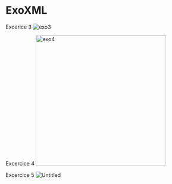 # ExoXML
Excerice 3
![exo3](https://user-images.githubusercontent.com/77622646/220625756-d0575152-c085-440b-a62d-9bb928f83a8a.png)

Excercice 4
<img width="350" alt="exo4" src="https://user-images.githubusercontent.com/77622646/220765618-035e4c51-8b00-4e9e-9496-931f0d4c5512.png">

Excercice 5
![Untitled](https://s3-us-west-2.amazonaws.com/secure.notion-static.com/acc74713-3903-45ab-a8e8-3a0ee9fb22f7/Untitled.png)
